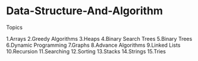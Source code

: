 # Data-Structure-And-Algorithm


Topics

1.Arrays
2.Greedy Algorithms
3.Heaps
4.Binary Search Trees
5.Binary Trees
6.Dynamic Programming
7.Graphs
8.Advance Algorithms
9.Linked Lists
10.Recursion
11.Searching
12.Sorting
13.Stacks
14.Strings
15.Tries
